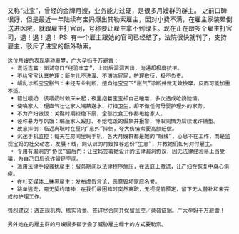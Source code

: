 又称“进宝”，曾经的金牌月嫂，业务能力过硬，是很多月嫂群的群主。
之前口碑很好，但是最近一年陆续有宝妈爆出其勒索雇主，因对小费不满，在雇主家装晕倒送进医院，就跟雇主打官司，号称要让雇主拿不到绿卡。现在正在跟多个雇主打官司，退！退！退！
PS: 有一个雇主跟她的官司已经结了，法院很快就判了，支持雇主，驳斥了进宝的额外勒索。

```
这位月嫂的表现堪称噩梦，广大孕妈千万避雷：
 • 谎话连篇：面试夸口“经验丰富”，上岗后漏洞百出，沟通却极度抗拒。
 • 不给宝宝认真护理：新生儿不洗澡、不清洁屁屁，护理敷衍，极不负责。
 • 胡乱诊断宝宝胀气：未经专业判断，擅自给宝宝下“胀气”诊断并做无效按摩，反而可能加重不适。
 • 错过喂奶：该喂奶时赖床未起；夜里抱着宝宝却自己睡着，多次造成呛奶险情。
 • 使唤家人：理直气壮让家人端茶送水、打扫卫生，却不做任何母婴护理外的家务。
 • 不为产妇做饭：关键时期拒绝下厨，全部饮食工作都甩给家人。
 • 诬称暴力与饥饿：编造家人殴打、不给吃饭的假象并报警，博取同情为后续讹诈铺垫。
 • 故意摔倒：临近离职时在屋内“意外”摔倒，夸大伤情索要高额赔偿。
 • 沉迷手机监控：每天在房间里玩手机，各大月嫂群都是她的“眼线”，心思不在工作，而是监视宝妈的社交动态，发展下线，向认识的月嫂推荐这份“生意”，并教她们如何对付雇主。
 • 专用有漏洞的“协议”留后门：让宝妈签署她设计的法律漏洞协议，因无法律经验易上当受骗，为自己日后讹诈留足空间。
 • 滥用法律手段骚扰雇主：服务期间以法律程序施压，在法庭上撒谎，让产妇在恢复中身心俱疲。
 • 在社交媒体上抹黑雇主：发布虚假言论，恶意毁坏家庭名誉。
 • 跳单逃走，毫无契约精神：在我们最困难时突然离职，无视提前预定，留下无人替补和未完成的护理工作。

强烈建议：选正规机构、核实背景、签详尽合同并保留监控／录音证据。广大孕妈千万避雷！

另外她在的雇主群的月嫂很多都学会了威胁雇主绿卡的方式要勒索。

